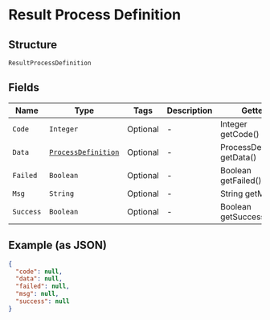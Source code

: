 
# Result Process Definition

## Structure

`ResultProcessDefinition`

## Fields

| Name | Type | Tags | Description | Getter | Setter |
|  --- | --- | --- | --- | --- | --- |
| `Code` | `Integer` | Optional | - | Integer getCode() | setCode(Integer code) |
| `Data` | [`ProcessDefinition`](../../doc/models/process-definition.md) | Optional | - | ProcessDefinition getData() | setData(ProcessDefinition data) |
| `Failed` | `Boolean` | Optional | - | Boolean getFailed() | setFailed(Boolean failed) |
| `Msg` | `String` | Optional | - | String getMsg() | setMsg(String msg) |
| `Success` | `Boolean` | Optional | - | Boolean getSuccess() | setSuccess(Boolean success) |

## Example (as JSON)

```json
{
  "code": null,
  "data": null,
  "failed": null,
  "msg": null,
  "success": null
}
```

